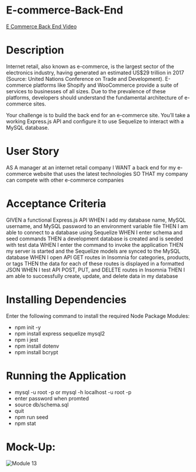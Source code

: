 # E-commerce-Back-End

[E Commerce Back End Video](https://drive.google.com/file/d/1NTUYb3oI9Yrhxa0jH-kj_ZHMBMyUGBGp/view)

# Description
Internet retail, also known as e-commerce, is the largest sector of the electronics industry, having generated an estimated US$29 trillion in 2017 (Source: United Nations Conference on Trade and Development). E-commerce platforms like Shopify and WooCommerce provide a suite of services to businesses of all sizes. Due to the prevalence of these platforms, developers should understand the fundamental architecture of e-commerce sites.

Your challenge is to build the back end for an e-commerce site. You’ll take a working Express.js API and configure it to use Sequelize to interact with a MySQL database.

# User Story
AS A manager at an internet retail company
I WANT a back end for my e-commerce website that uses the latest technologies
SO THAT my company can compete with other e-commerce companies

# Acceptance Criteria
GIVEN a functional Express.js API
WHEN I add my database name, MySQL username, and MySQL password to an environment variable file
THEN I am able to connect to a database using Sequelize
WHEN I enter schema and seed commands
THEN a development database is created and is seeded with test data
WHEN I enter the command to invoke the application
THEN my server is started and the Sequelize models are synced to the MySQL database
WHEN I open API GET routes in Insomnia for categories, products, or tags
THEN the data for each of these routes is displayed in a formatted JSON
WHEN I test API POST, PUT, and DELETE routes in Insomnia
THEN I am able to successfully create, update, and delete data in my database

# Installing Dependencies
Enter the following command to install the required Node Package Modules:
* npm init -y
* npm install express sequelize mysql2
* npm i jest
* npm install dotenv
* npm install bcrypt

# Running the Application

* mysql -u root -p or mysql -h localhost -u root -p
* enter password when promted
* source db/schema.sql
* quit
* npm run seed 
* npm stat

# Mock-Up:
![Module 13](https://user-images.githubusercontent.com/86209350/169700416-bfacfba4-9964-409b-b563-9475741b296f.gif)

